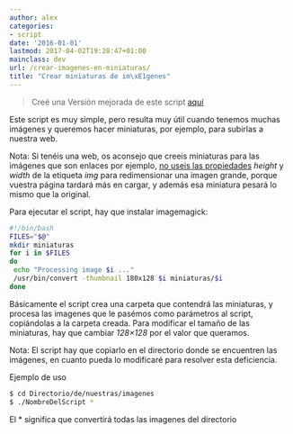 ```yaml
---
author: alex
categories:
- script
date: '2016-01-01'
lastmod: 2017-04-02T19:28:47+01:00
mainclass: dev
url: /crear-imagenes-en-miniaturas/
title: "Crear miniaturas de im\xE1genes"
---
```


> Creé una Versión mejorada de este script [aquí][1]

Este script es muy simple, pero resulta muy útil cuando tenemos muchas imágenes y queremos hacer miniaturas, por ejemplo, para subirlas a nuestra web.

<!--more--><!--ad-->

Nota: Si tenéis una web, os aconsejo que creeis miniaturas para las imágenes que son enlaces por ejemplo, [no useis las propiedades](/como-anadir-automaticamente-el-tamao-de-una-imagen-en-html-con-python/ "Añadir automáticamente el tamaño de una imagen con python") *height* y *width* de la etiqueta *img* para redimensionar una imagen grande, porque vuestra página tardará más en cargar, y además esa miniatura pesará lo mismo que la original.

Para ejecutar el script, hay que instalar imagemagick:

```bash
#!/bin/bash
FILES="$@"
mkdir miniaturas
for i in $FILES
do
 echo "Processing image $i ..."
 /usr/bin/convert -thumbnail 180x128 $i miniaturas/$i
done
```

Básicamente el script crea una carpeta que contendrá las miniaturas, y procesa las imagenes que le pasémos como parámetros al script, copiándolas a la carpeta creada. Para modificar el tamaño de las miniaturas, hay que cambiar *128&#215;128* por el valor que queramos.

Nota: El script hay que copiarlo en el directorio donde se encuentren las imágenes, en cuanto pueda lo modificaré para resolver esta deficiencia.

Ejemplo de uso

```bash
$ cd Directorio/de/nuestras/imagenes
$ ./NombreDelScript *
```

El * significa que convertirá todas las imagenes del directorio

 [1]: https://elbauldelprogramador.com/crear-miniaturas-de-imagenes-mejorado/
